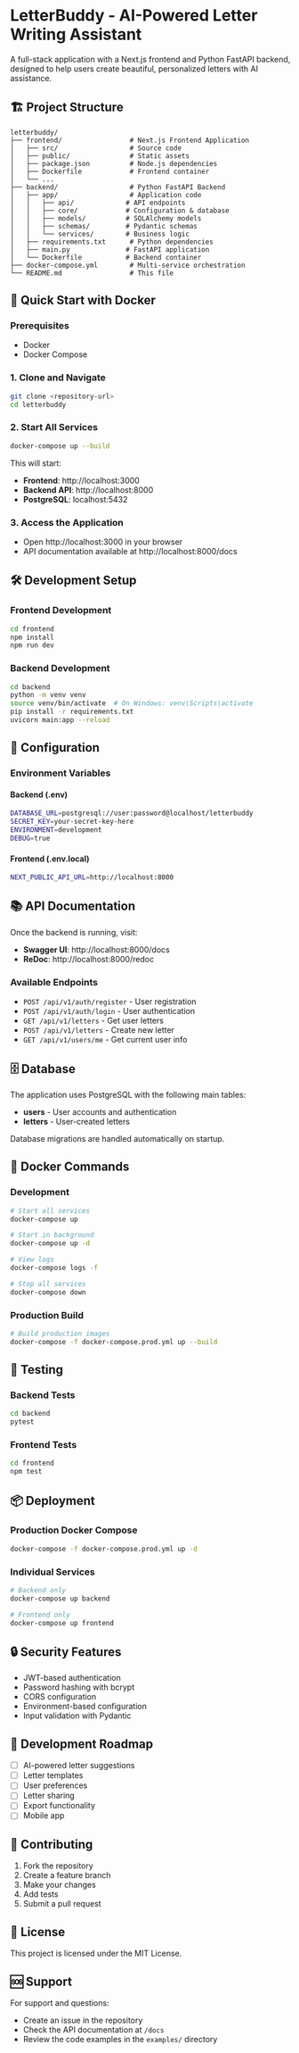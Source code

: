 # LetterBuddy - AI-Powered Letter Writing Assistant

A full-stack application with a Next.js frontend and Python FastAPI backend, designed to help users create beautiful, personalized letters with AI assistance.

## 🏗️ Project Structure

```
letterbuddy/
├── frontend/                 # Next.js Frontend Application
│   ├── src/                  # Source code
│   ├── public/               # Static assets
│   ├── package.json          # Node.js dependencies
│   ├── Dockerfile            # Frontend container
│   └── ...
├── backend/                  # Python FastAPI Backend
│   ├── app/                  # Application code
│   │   ├── api/             # API endpoints
│   │   ├── core/            # Configuration & database
│   │   ├── models/          # SQLAlchemy models
│   │   ├── schemas/         # Pydantic schemas
│   │   └── services/        # Business logic
│   ├── requirements.txt      # Python dependencies
│   ├── main.py              # FastAPI application
│   └── Dockerfile           # Backend container
├── docker-compose.yml        # Multi-service orchestration
└── README.md                 # This file
```

## 🚀 Quick Start with Docker

### Prerequisites
- Docker
- Docker Compose

### 1. Clone and Navigate
```bash
git clone <repository-url>
cd letterbuddy
```

### 2. Start All Services
```bash
docker-compose up --build
```

This will start:
- **Frontend**: http://localhost:3000
- **Backend API**: http://localhost:8000
- **PostgreSQL**: localhost:5432

### 3. Access the Application
- Open http://localhost:3000 in your browser
- API documentation available at http://localhost:8000/docs

## 🛠️ Development Setup

### Frontend Development
```bash
cd frontend
npm install
npm run dev
```

### Backend Development
```bash
cd backend
python -m venv venv
source venv/bin/activate  # On Windows: venv\Scripts\activate
pip install -r requirements.txt
uvicorn main:app --reload
```

## 🔧 Configuration

### Environment Variables

#### Backend (.env)
```bash
DATABASE_URL=postgresql://user:password@localhost/letterbuddy
SECRET_KEY=your-secret-key-here
ENVIRONMENT=development
DEBUG=true
```

#### Frontend (.env.local)
```bash
NEXT_PUBLIC_API_URL=http://localhost:8000
```

## 📚 API Documentation

Once the backend is running, visit:
- **Swagger UI**: http://localhost:8000/docs
- **ReDoc**: http://localhost:8000/redoc

### Available Endpoints
- `POST /api/v1/auth/register` - User registration
- `POST /api/v1/auth/login` - User authentication
- `GET /api/v1/letters` - Get user letters
- `POST /api/v1/letters` - Create new letter
- `GET /api/v1/users/me` - Get current user info

## 🗄️ Database

The application uses PostgreSQL with the following main tables:
- **users** - User accounts and authentication
- **letters** - User-created letters

Database migrations are handled automatically on startup.

## 🐳 Docker Commands

### Development
```bash
# Start all services
docker-compose up

# Start in background
docker-compose up -d

# View logs
docker-compose logs -f

# Stop all services
docker-compose down
```

### Production Build
```bash
# Build production images
docker-compose -f docker-compose.prod.yml up --build
```

## 🧪 Testing

### Backend Tests
```bash
cd backend
pytest
```

### Frontend Tests
```bash
cd frontend
npm test
```

## 📦 Deployment

### Production Docker Compose
```bash
docker-compose -f docker-compose.prod.yml up -d
```

### Individual Services
```bash
# Backend only
docker-compose up backend

# Frontend only
docker-compose up frontend
```

## 🔒 Security Features

- JWT-based authentication
- Password hashing with bcrypt
- CORS configuration
- Environment-based configuration
- Input validation with Pydantic

## 🚧 Development Roadmap

- [ ] AI-powered letter suggestions
- [ ] Letter templates
- [ ] User preferences
- [ ] Letter sharing
- [ ] Export functionality
- [ ] Mobile app

## 🤝 Contributing

1. Fork the repository
2. Create a feature branch
3. Make your changes
4. Add tests
5. Submit a pull request

## 📄 License

This project is licensed under the MIT License.

## 🆘 Support

For support and questions:
- Create an issue in the repository
- Check the API documentation at `/docs`
- Review the code examples in the `examples/` directory

